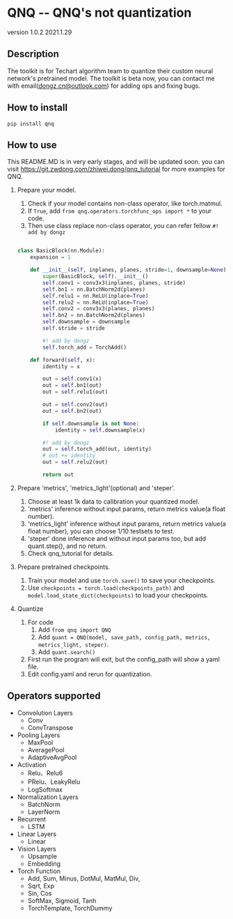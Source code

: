 # QNQ -- QNQ's not quantization

version 1.0.2 2021.1.29

## Description

The toolkit is for Techart algorithm team to quantize their custom neural network's pretrained model.
The toolkit is beta now, you can contact me with email(dongz.cn@outlook.com) for adding ops and fixing bugs.

## How to install

`pip install qnq`

## How to use

This README.MD is in very early stages, and will be updated soon.
you can visit https://git.zwdong.com/zhiwei.dong/qnq_tutorial for more examples for QNQ.

1. Prepare your model.
   1. Check if your model contains non-class operator, like torch.matmul.
   2. If `True`, add `from qnq.operators.torchfunc_ops import *` to your code.
   3. Then use class replace non-class operator, you can refer fellow `#! add by dongz`

    ```python

    class BasicBlock(nn.Module):
        expansion = 1

        def __init__(self, inplanes, planes, stride=1, downsample=None):
            super(BasicBlock, self).__init__()
            self.conv1 = conv3x3(inplanes, planes, stride)
            self.bn1 = nn.BatchNorm2d(planes)
            self.relu1 = nn.ReLU(inplace=True)
            self.relu2 = nn.ReLU(inplace=True)
            self.conv2 = conv3x3(planes, planes)
            self.bn2 = nn.BatchNorm2d(planes)
            self.downsample = downsample
            self.stride = stride

            #! add by dongz
            self.torch_add = TorchAdd()

        def forward(self, x):
            identity = x

            out = self.conv1(x)
            out = self.bn1(out)
            out = self.relu1(out)

            out = self.conv2(out)
            out = self.bn2(out)

            if self.downsample is not None:
                identity = self.downsample(x)

            #! add by dongz
            out = self.torch_add(out, identity)
            # out += identity
            out = self.relu2(out)

            return out
    ```

2. Prepare 'metrics', 'metrics_light'(optional) and 'steper'.
   1. Choose at least 1k data to calibration your quantized model.
   2. 'metrics' inference without input params, return metrics value(a float number).
   3. 'metrics_light' inference without input params, return metrics value(a float number), you can choose 1/10 testsets to test.
   4. 'steper' done inference and without input params too, but add quant.step(), and no return.
   5. Check qnq_tutorial for details.

3. Prepare pretrained checkpoints.
   1. Train your model and use `torch.save()` to save your checkpoints.
   2. Use `checkpoints = torch.load(checkpoints_path)` and `model.load_state_dict(checkpoints)` to load your checkpoints.

4. Quantize
   1. For code
      1. Add `from qnq import QNQ`
      2. Add `quant = QNQ(model, save_path, config_path, metrics, metrics_light, steper)`.
      3. Add `quant.search()`
   2. First run the program will exit, but the config_path will show a yaml file.
   3. Edit config.yaml and rerun for quantization.

## Operators supported

- Convolution Layers
  - Conv
  - ConvTranspose
- Pooling Layers
  - MaxPool
  - AveragePool
  - AdaptiveAvgPool
- Activation
  - Relu、Relu6
  - PRelu、LeakyRelu
  - LogSoftmax
- Normalization Layers
  - BatchNorm
  - LayerNorm
- Recurrent
  - LSTM
- Linear Layers
  - Linear
- Vision Layers
  - Upsample
  - Embedding
- Torch Function
  - Add, Sum, Minus, DotMul, MatMul, Div,
  - Sqrt, Exp
  - Sin, Cos
  - SoftMax, Sigmoid, Tanh
  - TorchTemplate, TorchDummy
